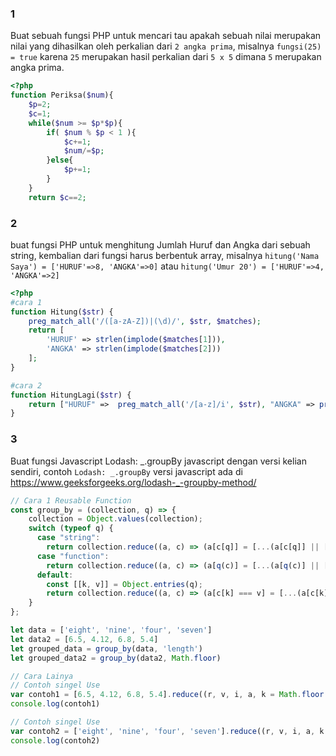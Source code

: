 ### 1
Buat sebuah fungsi PHP untuk mencari tau apakah sebuah nilai merupakan nilai yang dihasilkan oleh perkalian dari `2 angka prima`, misalnya `fungsi(25) = true` karena `25` merupakan hasil perkalian dari `5 x 5` dimana `5` merupakan angka prima.

```php
<?php
function Periksa($num){
    $p=2;
    $c=1; 
    while($num >= $p*$p){
        if( $num % $p < 1 ){
            $c+=1;
            $num/=$p;
        }else{
            $p+=1;
        }
    }
    return $c==2;
```

### 2
buat fungsi PHP untuk menghitung Jumlah Huruf dan Angka dari sebuah string, kembalian dari fungsi harus berbentuk array, misalnya `hitung('Nama Saya') = ['HURUF'=>8, 'ANGKA'=>0]` atau `hitung('Umur 20') = ['HURUF'=>4, 'ANGKA'=>2]`

```php
<?php
#cara 1
function Hitung($str) {
    preg_match_all('/([a-zA-Z])|(\d)/', $str, $matches);
    return [
        'HURUF' => strlen(implode($matches[1])),
        'ANGKA' => strlen(implode($matches[2]))
    ];
}

#cara 2
function HitungLagi($str) {
    return ["HURUF" =>  preg_match_all('/[a-z]/i', $str), "ANGKA" => preg_match_all('/\d/i', $str)];
}
```

### 3
Buat fungsi Javascript Lodash: _.groupBy javascript dengan versi kelian sendiri, contoh `Lodash: _.groupBy` versi javascript ada di https://www.geeksforgeeks.org/lodash-_-groupby-method/

```js
// Cara 1 Reusable Function
const group_by = (collection, q) => {
    collection = Object.values(collection);
    switch (typeof q) {
      case "string":
        return collection.reduce((a, c) => (a[c[q]] = [...(a[c[q]] || []), c], a), {});
      case "function":
        return collection.reduce((a, c) => (a[q(c)] = [...(a[q(c)] || []), c], a), {});
      default:
        const [[k, v]] = Object.entries(q);
        return collection.reduce((a, c) => (a[c[k] === v] = [...(a[c[k] === v] || []), c], a), {});
    }
};

let data = ['eight', 'nine', 'four', 'seven']
let data2 = [6.5, 4.12, 6.8, 5.4]
let grouped_data = group_by(data, 'length')
let grouped_data2 = group_by(data2, Math.floor)

// Cara Lainya
// Contoh singel Use
var contoh1 = [6.5, 4.12, 6.8, 5.4].reduce((r, v, i, a, k = Math.floor(v)) => ((r[k] || (r[k] = [])).push(v), r), {})
console.log(contoh1)

// Contoh singel Use
var contoh2 = ['eight', 'nine', 'four', 'seven'].reduce((r, v, i, a, k = v.length) => ((r[k] || (r[k] = [])).push(v), r), {})
console.log(contoh2)
```